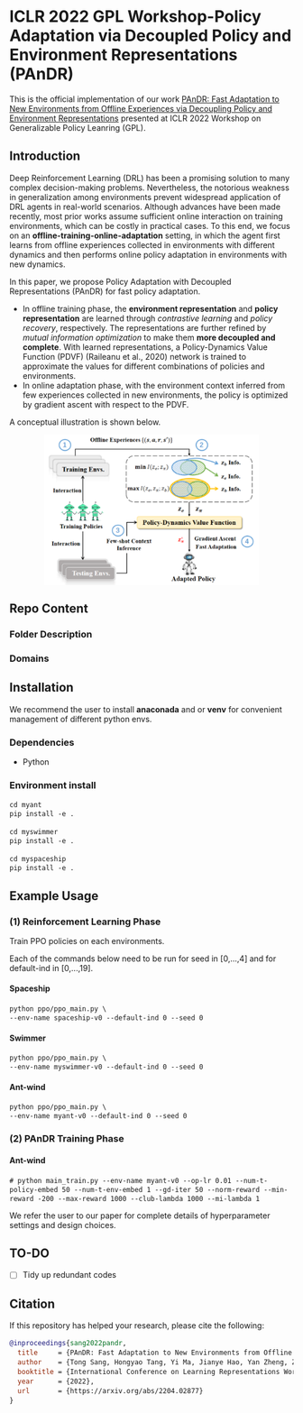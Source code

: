 # ICLR 2022 GPL Workshop-Policy Adaptation via Decoupled Policy and Environment Representations (PAnDR)

This is the official implementation of 
our work [PAnDR: Fast Adaptation to New Environments from Offline Experiences via Decoupling Policy and Environment Representations](https://arxiv.org/abs/2204.02877)
presented at ICLR 2022 Workshop on Generalizable Policy Leanring (GPL).

## Introduction

Deep Reinforcement Learning (DRL) has been a promising solution to many complex decision-making problems. Nevertheless, the notorious weakness in generalization among environments prevent widespread application of DRL agents in real-world scenarios. 
Although advances have been made recently, most prior works assume sufficient online interaction on training environments, which can be costly in practical cases. 
To this end, we focus on an **offline-training-online-adaptation** setting, in which the agent first learns from offline experiences collected in environments with different dynamics and then performs online policy adaptation in environments with new dynamics. 

In this paper, we propose Policy Adaptation with Decoupled Representations (PAnDR) for fast policy adaptation. 
- In offline training phase, the **environment representation** and **policy representation** are learned through _contrastive learning_ and _policy recovery_, respectively. The representations are further refined by _mutual information optimization_ to make them **more decoupled and complete**. With learned representations, a Policy-Dynamics Value Function (PDVF) (Raileanu et al., 2020) network is trained to approximate the values for different combinations of policies and environments. 
- In online adaptation phase, with the environment context inferred from few experiences collected in new environments, the policy is optimized by gradient ascent with respect to the PDVF.

A conceptual illustration is shown below.

<div align=center><img align="center" src="./assets/PAnDR_concept.png" alt="PAnDR Conceptual Illustration" style="zoom:40%;" /></div>

## Repo Content

### Folder Description


### Domains


## Installation

We recommend the user to install **anaconada** and or **venv** for convenient management of different python envs.

### Dependencies

- Python 



### Environment install 
```
cd myant 
pip install -e .  

cd myswimmer 
pip install -e .  

cd myspaceship 
pip install -e .  
```

## Example Usage

### (1) Reinforcement Learning Phase 

Train PPO policies on each environments.

Each of the commands below need to be run 
for seed in [0,...,4] and for default-ind in [0,...,19].

#### Spaceship
```
python ppo/ppo_main.py \
--env-name spaceship-v0 --default-ind 0 --seed 0 
```

#### Swimmer
```
python ppo/ppo_main.py \
--env-name myswimmer-v0 --default-ind 0 --seed 0 
```

#### Ant-wind
```
python ppo/ppo_main.py \
--env-name myant-v0 --default-ind 0 --seed 0 
```

### (2) PAnDR Training Phase

#### Ant-wind
```
# python main_train.py --env-name myant-v0 --op-lr 0.01 --num-t-policy-embed 50 --num-t-env-embed 1 --gd-iter 50 --norm-reward --min-reward -200 --max-reward 1000 --club-lambda 1000 --mi-lambda 1
```


We refer the user to our paper for complete details of hyperparameter settings and design choices.

## TO-DO
- [ ] Tidy up redundant codes

## Citation
If this repository has helped your research, please cite the following:
```bibtex
@inproceedings{sang2022pandr,
  title     = {PAnDR: Fast Adaptation to New Environments from Offline Experiences via Decoupling Policy and Environment Representations},
  author    = {Tong Sang, Hongyao Tang, Yi Ma, Jianye Hao, Yan Zheng, Zhaopeng Meng, Boyan Li, Zhen Wang},
  booktitle = {International Conference on Learning Representations Workshop on Generalizable Policy Learning},
  year      = {2022},
  url       = {https://arxiv.org/abs/2204.02877}
}
```


